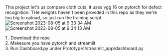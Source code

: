 This project let's us compare cloth cuts, it uses vgg 16 on pytorch for defect recognition. THe weights haven't  been provided in this repo as they we're too big to upload, so just run the training script.     
![Screenshot 2023-08-05 at 9 33 34 AM](https://github.com/AnushSomasundaram/Defect_detection_in_textile_using_computer_vision/assets/26061559/ca86981f-1e5b-41a4-aeca-a45d4d1b7fe7)
![Screenshot 2023-08-05 at 9 34 13 AM](https://github.com/AnushSomasundaram/Defect_detection_in_textile_using_computer_vision/assets/26061559/5a6041c0-1f00-4938-97f1-1c38a93d737c)


1 . Download the repo                                                                                                                                                                                             
2.  Makesure you have pytorch and streamlit                                                                                                                                                                       
3.  Run Dashboard.py under Prototype1/streamlit_app/dashboard.py                                                                                                                                                    
